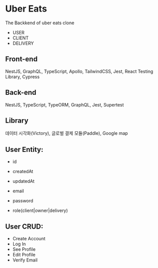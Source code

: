 # Uber Eats

The Backkend of uber eats clone
- USER
- CLIENT
- DELIVERY

## Front-end
NestJS, GraphQL, TypeScript, Apollo, TailwindCSS, Jest, React Testing Library, Cypress

## Back-end
NestJS, TypeScript, TypeORM, GraphQL, Jest, Supertest

## Library
데이터 시각화(Victory), 글로벌 결제 모듈(Paddle), Google map

## User Entity:
- id
- createdAt
- updatedAt

- email
- password
- role(client|owner|delivery)

## User CRUD:
- Create Account
- Log In
- See Profile
- Edit Profile
- Verify Email